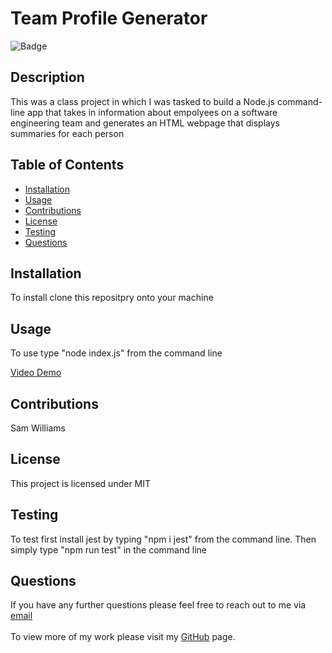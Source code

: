 # Team Profile Generator
  
  ![Badge](https://img.shields.io/badge/licence-MIT-green)

  ## Description
  This was a class project in which I was tasked to build a Node.js command-line app that takes in information about empolyees on a software engineering team and generates an HTML webpage that displays summaries for each person

  ## Table of Contents
  * [Installation](#installation)
  * [Usage](#usage)
  * [Contributions](#contributions)
  * [License](#license)
  * [Testing](#testing)
  * [Questions](#questions)

  ## Installation
  To install clone this repositpry onto your machine

  ## Usage 
  To use type "node index.js" from the command line
  
  [Video Demo](https://drive.google.com/file/d/1r8X5Fe95TupIZWBAt8aTCB9rN6R2JOWM/view)

  ## Contributions
  Sam Williams

  
  ## License 
  This project is licensed under MIT 
  

  ## Testing
  To test first install jest by typing "npm i jest" from the command line. Then simply type "npm run test" in the command line

  ## Questions
  If you have any further questions please feel free to reach out to me via [email](mailto:samwilliams281@gmail.com)  <br>  
  To view more of my work please visit my [GitHub](https://github.com/samw281) page.
